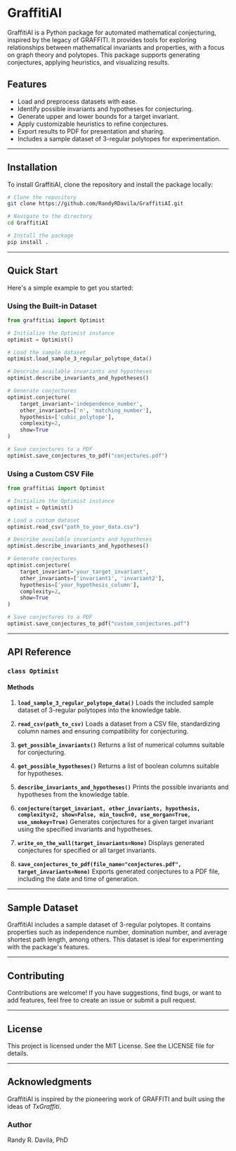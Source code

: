 # GraffitiAI

GraffitiAI is a Python package for automated mathematical conjecturing, inspired by the legacy of GRAFFITI. It provides tools for exploring relationships between mathematical invariants and properties, with a focus on graph theory and polytopes. This package supports generating conjectures, applying heuristics, and visualizing results.

## Features
- Load and preprocess datasets with ease.
- Identify possible invariants and hypotheses for conjecturing.
- Generate upper and lower bounds for a target invariant.
- Apply customizable heuristics to refine conjectures.
- Export results to PDF for presentation and sharing.
- Includes a sample dataset of 3-regular polytopes for experimentation.

---

## Installation

To install GraffitiAI, clone the repository and install the package locally:

```bash
# Clone the repository
git clone https://github.com/RandyRDavila/GraffitiAI.git

# Navigate to the directory
cd GraffitiAI

# Install the package
pip install .
```

---

## Quick Start

Here's a simple example to get you started:

### Using the Built-in Dataset
```python
from graffitiai import Optimist

# Initialize the Optimist instance
optimist = Optimist()

# Load the sample dataset
optimist.load_sample_3_regular_polytope_data()

# Describe available invariants and hypotheses
optimist.describe_invariants_and_hypotheses()

# Generate conjectures
optimist.conjecture(
    target_invariant='independence_number',
    other_invariants=['n', 'matching_number'],
    hypothesis=['cubic_polytope'],
    complexity=2,
    show=True
)

# Save conjectures to a PDF
optimist.save_conjectures_to_pdf("conjectures.pdf")
```

### Using a Custom CSV File
```python
from graffitiai import Optimist

# Initialize the Optimist instance
optimist = Optimist()

# Load a custom dataset
optimist.read_csv("path_to_your_data.csv")

# Describe available invariants and hypotheses
optimist.describe_invariants_and_hypotheses()

# Generate conjectures
optimist.conjecture(
    target_invariant='your_target_invariant',
    other_invariants=['invariant1', 'invariant2'],
    hypothesis=['your_hypothesis_column'],
    complexity=2,
    show=True
)

# Save conjectures to a PDF
optimist.save_conjectures_to_pdf("custom_conjectures.pdf")
```

---

## API Reference

### `class Optimist`

#### Methods

1. **`load_sample_3_regular_polytope_data()`**
   Loads the included sample dataset of 3-regular polytopes into the knowledge table.

2. **`read_csv(path_to_csv)`**
   Loads a dataset from a CSV file, standardizing column names and ensuring compatibility for conjecturing.

3. **`get_possible_invariants()`**
   Returns a list of numerical columns suitable for conjecturing.

4. **`get_possible_hypotheses()`**
   Returns a list of boolean columns suitable for hypotheses.

5. **`describe_invariants_and_hypotheses()`**
   Prints the possible invariants and hypotheses from the knowledge table.

6. **`conjecture(target_invariant, other_invariants, hypothesis, complexity=2, show=False, min_touch=0, use_morgan=True, use_smokey=True)`**
   Generates conjectures for a given target invariant using the specified invariants and hypotheses.

7. **`write_on_the_wall(target_invariants=None)`**
   Displays generated conjectures for specified or all target invariants.

8. **`save_conjectures_to_pdf(file_name="conjectures.pdf", target_invariants=None)`**
   Exports generated conjectures to a PDF file, including the date and time of generation.

---

## Sample Dataset

GraffitiAI includes a sample dataset of 3-regular polytopes. It contains properties such as independence number, domination number, and average shortest path length, among others. This dataset is ideal for experimenting with the package's features.

---

## Contributing

Contributions are welcome! If you have suggestions, find bugs, or want to add features, feel free to create an issue or submit a pull request.

---

## License

This project is licensed under the MIT License. See the LICENSE file for details.

---

## Acknowledgments

GraffitiAI is inspired by the pioneering work of GRAFFITI and built using the ideas of *TxGraffiti*.

### Author

Randy R. Davila, PhD


